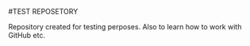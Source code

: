#TEST REPOSETORY

Repository created for testing perposes. Also to learn how to work with GitHub etc.

